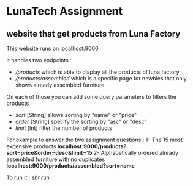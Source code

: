 # LunaTech Assignment

## website that get products from Luna Factory 

This website runs on localhost:9000

It handles two endpoints :
* */products* which is able to display all the products of luna factory
* */products/assembled* which is a specific page for newbies that only shows already assembled furniture

On each of those you can add some query parameters to filters the products
* *sort* [String] allows sorting by "name" or "price"
* *order* [String] specify the sorting by "asc" or "desc"
* *limit* [Int] filter the number of products 
 
For example to answer the two assignment questions :
1- The 15 most expensive products
    **localhost:9000/products?sort=price&order=desc&limit=15**
2- Alphabetically ordered already assembled furniture with no duplicates
    **localhost:9000/products/assembled?sort=name**

To run it : *sbt run*

